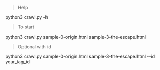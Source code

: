 >Help

python3 crawl.py -h 

>To start

python3 crawl.py sample-0-origin.html sample-3-the-escape.html 


>Optional with id

python3 crawl.py sample-0-origin.html sample-3-the-escape.html --id your_tag_id
